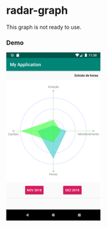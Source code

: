 # radar-graph
This graph is not ready to use.

### Demo
<img src="https://github.com/maiconhellmann/radar-graph/blob/master/doc/ss.png" width="50%">
